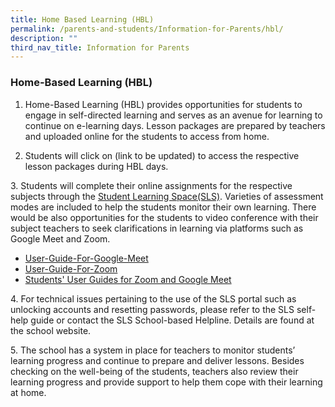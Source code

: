 ```yaml
---
title: Home Based Learning (HBL)
permalink: /parents-and-students/Information-for-Parents/hbl/
description: ""
third_nav_title: Information for Parents
---
```

### Home-Based Learning (HBL)

1. Home-Based Learning (HBL) provides opportunities for students to engage in self-directed learning and serves as an avenue for learning to continue on e-learning days. Lesson packages are prepared by teachers and uploaded online for the students to access from home.

2. Students will click on (link to be updated) to access the respective lesson packages during HBL days.

3. Students will complete their online assignments for the respective subjects through the [Student Learning Space(SLS)](https://vle.learning.moe.edu.sg/login). Varieties of assessment modes are included to help the students monitor their own learning. There would be also opportunities for the students to video conference with their subject teachers to seek clarifications in learning via platforms such as Google Meet and Zoom.

* [User-Guide-For-Google-Meet](/files/User-Guide-For-Google-Meet.pdf)
* [User-Guide-For-Zoom](/files/User-Guide-For-Zoom.pdf)
* [Students' User Guides for Zoom and Google Meet](http://go.gov.sg/user-guides-zoom-google-meet)

4. For technical issues pertaining to the use of the SLS portal such as unlocking accounts and resetting passwords, please refer to the SLS self-help guide or contact the SLS School-based Helpline. Details are found at the school website.

5. The school has a system in place for teachers to monitor students’ learning progress and continue to prepare and deliver lessons. Besides checking on the well-being of the students, teachers also review their learning progress and provide support to help them cope with their learning at home.